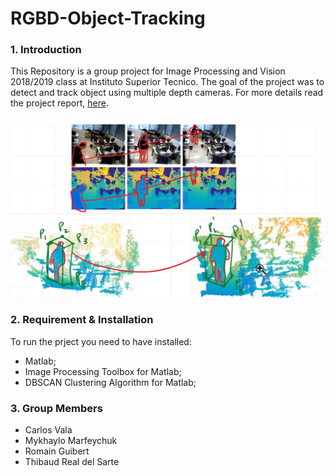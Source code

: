 ﻿# RGBD-Object-Tracking

### 1. Introduction

This Repository is a group project for Image Processing and Vision 2018/2019 class at Instituto Superior Tecnico. The goal of the project was to detect and track object using multiple depth cameras. For more details read the project report, [here](https://github.com/Mika412/RGBD-Object-Tracking/raw/master/report.pdf).



<img src="https://github.com/Mika412/RGBD-Object-Tracking/blob/master/images/tracking.jpg" width="500"/>

### 2. Requirement & Installation

To run the prject you need to have installed:

* Matlab;
* Image Processing Toolbox for Matlab;
* DBSCAN Clustering Algorithm for Matlab;

### 3. Group Members

* Carlos Vala
* Mykhaylo Marfeychuk
* Romain Guibert
* Thibaud Real del Sarte

